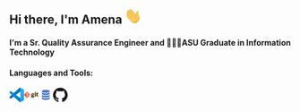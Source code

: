 
<div>
<h2> Hi there, I'm Amena <img src="https://github.com/ABSphreak/ABSphreak/blob/master/gifs/Hi.gif" width="30px"></h2>
</div>

<div>
  <h4> I'm a Sr. Quality Assurance Engineer and 👨🏾‍🎓ASU Graduate in Information Technology</h4>
</div>

<div>
  <h4>Languages and Tools:</h4>
</div>

<div>
<img align="left" alt="Visual Studio Code" width="26px" src="https://raw.githubusercontent.com/github/explore/80688e429a7d4ef2fca1e82350fe8e3517d3494d/topics/visual-studio-code/visual-studio-code.png" style="max-width: 100%;">

<a target="_blank" rel="noopener noreferrer nofollow" href="https://raw.githubusercontent.com/github/explore/80688e429a7d4ef2fca1e82350fe8e3517d3494d/topics/git/git.png"><img align="left" alt="Git" width="26px" src="https://raw.githubusercontent.com/github/explore/80688e429a7d4ef2fca1e82350fe8e3517d3494d/topics/git/git.png" style="max-width: 100%;"></a>

<img align="left" alt="SQL" width="26px" src="https://raw.githubusercontent.com/github/explore/80688e429a7d4ef2fca1e82350fe8e3517d3494d/topics/sql/sql.png" style="max-width: 100%;">

<img align="left" alt="GitHub" width="26px" src="https://raw.githubusercontent.com/github/explore/78df643247d429f6cc873026c0622819ad797942/topics/github/github.png" style="max-width: 100%;">
</div>


<!--
**amenamabrouk/amenamabrouk** is a ✨ _special_ ✨ repository because its `README.md` (this file) appears on your GitHub profile.


Here are some ideas to get you started:

- 🔭 I’m currently working on ...
- 🌱 I’m currently learning ...
- 👯 I’m looking to collaborate on ...
- 🤔 I’m looking for help with ...
- 💬 Ask me about ...
- 📫 How to reach me: ...
- 😄 Pronouns: ...
- ⚡ Fun fact: ...

-->
